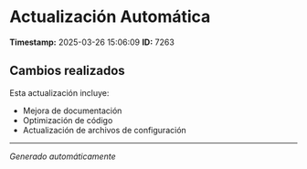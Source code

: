 # Actualización Automática

**Timestamp:** 2025-03-26 15:06:09
**ID:** 7263

## Cambios realizados

Esta actualización incluye:
- Mejora de documentación
- Optimización de código
- Actualización de archivos de configuración

---
*Generado automáticamente*
